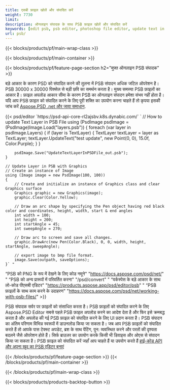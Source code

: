 ```yaml
---
title: एसबी फ़ाइल खोलें और संपादित करें
weight: 7730
limit: 
description: ऑनलाइन संपादक के साथ PSB फ़ाइल खोलें और संपादित करें
keywords: [edit psb, psb editor, photoshop file editor, update text in psb, update psb, open psb, update text in psb]
url: psb/
---
```


{{< blocks/products/pf/main-wrap-class >}}

{{< blocks/products/pf/main-container >}}

{{< blocks/products/pf/feature-page-section h2="मुफ्त ऑनलाइन PSB संपादक" >}}
<p>बड़े आकार के कारण PSD को संपादित करने की तुलना में PSB संपादन अधिक जटिल ऑपरेशन है। PSB 30000 x 30000 पिक्सेल से बड़ी छवि का समर्थन करता है। मुख्य समस्या PSB फ़ाइलों का आकार है। फ़ाइल अपलोड आकार सीमा के कारण PSB का ऑनलाइन संपादन हमेशा संभव नहीं होता है। यदि आप PSB फ़ाइल को संपादित करने के लिए पूरी शक्ति का उपयोग करना चाहते हैं तो कृपया इसकी जांच करें <a href="/psd/{{< lang-code >}}">Aspose.PSD .net और जावा समाधान</a>. </p>
{{< psd/editor `https://psd-api-core-rl2ajsbv.k8s.dynabic.com/` 
`	// How to update Text Layer in PSB File
	using (PsdImage psdImage = (PsdImage)Image.Load("layers.psb"))
  	{
		foreach (var layer in psdImage.Layers)
		{
			if (layer is TextLayer)
			{
				TextLayer textLayer = layer as TextLayer;
				textLayer.UpdateText("test update", new Point(0, 0), 15.0f, Color.Purple);
			}
		}

		psdImage.Save("UpdateTextLayerInPSDFile_out.psb");
	}
	
	// Update Layer in PSB with Graphics
	// Create an instance of Image
	using (Image image = new PsdImage(100, 100))
	{
		// Create and initialize an instance of Graphics class and clear Graphics surface
		Graphics graphic = new Graphics(image);
		graphic.Clear(Color.Yellow);

		// Draw an arc shape by specifying the Pen object having red black color and coordinates, height, width, start & end angles                 
		int width = 100;
		int height = 200;
		int startAngle = 45;
		int sweepAngle = 270;

		// Draw arc to screen and save all changes.
		graphic.DrawArc(new Pen(Color.Black), 0, 0, width, height, startAngle, sweepAngle);

		// export image to bmp file format.
		image.Save(outpath, saveOptions);
	}` "
“PSB को PNG के रूप में देखने के लिए कोड नमूने"  "https://docs.aspose.com/psd/net/" "
“PSB को अन्य प्रारूपों में परिवर्तित करना"  "/psd/convert" "
“वर्कस्पेस के बड़े आकार के साथ लो-कोड पीएसबी एडिटर" "https://products.aspose.app/psd/editor/psb" "
“PSB फ़ाइलों के साथ काम करने के उदाहरण" "https://docs.aspose.com/psd/net/working-with-psb-files/" >}}
<p>PSB संपादक सर्वर पर फ़ाइलों को संसाधित करता है। PSB फ़ाइलों को संपादित करने के लिए Aspose.PSD Editor सबसे पहले PSB फ़ाइल अपलोड करने का आदेश देता है और फिर इसे क्रमबद्ध करता है और अपलोड की गई PSB फ़ाइल को संपादित करने के लिए UI प्रदान करता है। PSB संपादन का अंतिम परिणाम विभिन्न स्वरूपों में डाउनलोड किया जा सकता है। जब आप PSB फ़ाइलों को संपादित करते हैं तो आपके पास टेक्स्ट अपडेट, ब्रश के साथ पेंटिंग, पुन: व्यवस्थित करने और परतों की दृश्यता बदलने जैसे ऑपरेशन होते हैं। सिर्फ ब्राउज़र का उपयोग करके किसी भी डिवाइस और ओएस से संपादन किया जा सकता है। PSB फ़ाइल को संपादित करें जहाँ आप चाहते हैं या उपयोग करते हैं <a href="https://docs.aspose.com/psd/net/working-with-psb-files/">हाई-कोड API और अपना खुद का PSB एडिटर बनाएं</a></p>

{{< /blocks/products/pf/feature-page-section >}}
{{< /blocks/products/pf/main-container >}}


{{< /blocks/products/pf/main-wrap-class >}}

{{< blocks/products/products-backtop-button >}}
